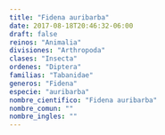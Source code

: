 ```yaml
---
title: "Fidena auribarba"
date: 2017-08-18T20:46:32-06:00
draft: false
reinos: "Animalia"
divisiones: "Arthropoda"
clases: "Insecta"
ordenes: "Diptera"
familias: "Tabanidae"
generos: "Fidena"
especie: "auribarba"
nombre_cientifico: "Fidena auribarba"
nombre_comun: ""
nombre_ingles: ""
---
```

